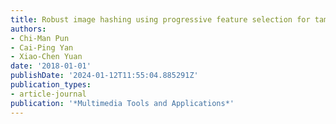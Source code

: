 ```yaml
---
title: Robust image hashing using progressive feature selection for tampering detection
authors:
- Chi-Man Pun
- Cai-Ping Yan
- Xiao-Chen Yuan
date: '2018-01-01'
publishDate: '2024-01-12T11:55:04.885291Z'
publication_types:
- article-journal
publication: '*Multimedia Tools and Applications*'
---
```

